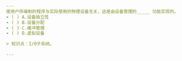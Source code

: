 ```yaml
---
使用户所编制的程序与实际使用的物理设备无关，这是由设备管理的_____ 功能实现的。
- ( ) A.设备独立性 
- ( ) B.设备分配 
- ( ) C.缓冲管理 
- ( ) D.虚拟设备

> 知识点：I/O子系统。

---
```

